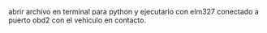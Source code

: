 abrir archivo en terminal para python y ejecutarlo con elm327 conectado a puerto obd2 con el vehiculo en contacto. 
